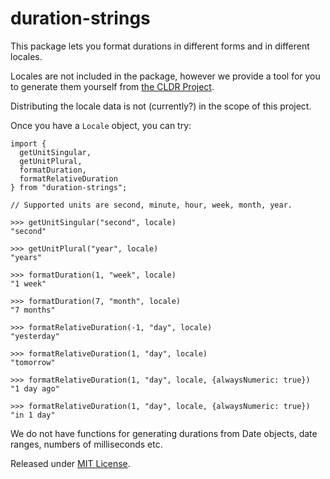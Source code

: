 # duration-strings

This package lets you format durations in different forms and in
different locales.

Locales are not included in the package, however we provide a tool
for you to generate them yourself from
[the CLDR Project](https://github.com/unicode-org/cldr-json).

Distributing the locale data is not (currently?) in the scope of this project.

Once you have a `Locale` object, you can try:

```
import {
  getUnitSingular,
  getUnitPlural,
  formatDuration,
  formatRelativeDuration
} from "duration-strings";

// Supported units are second, minute, hour, week, month, year.

>>> getUnitSingular("second", locale)
"second"

>>> getUnitPlural("year", locale)
"years"

>>> formatDuration(1, "week", locale)
"1 week"

>>> formatDuration(7, "month", locale)
"7 months"

>>> formatRelativeDuration(-1, "day", locale)
"yesterday"

>>> formatRelativeDuration(1, "day", locale)
"tomorrow"

>>> formatRelativeDuration(1, "day", locale, {alwaysNumeric: true})
"1 day ago"

>>> formatRelativeDuration(1, "day", locale, {alwaysNumeric: true})
"in 1 day"
```

We do not have functions for generating durations from Date objects, date
ranges, numbers of milliseconds etc.

Released under [MIT License](./LICENSE).
